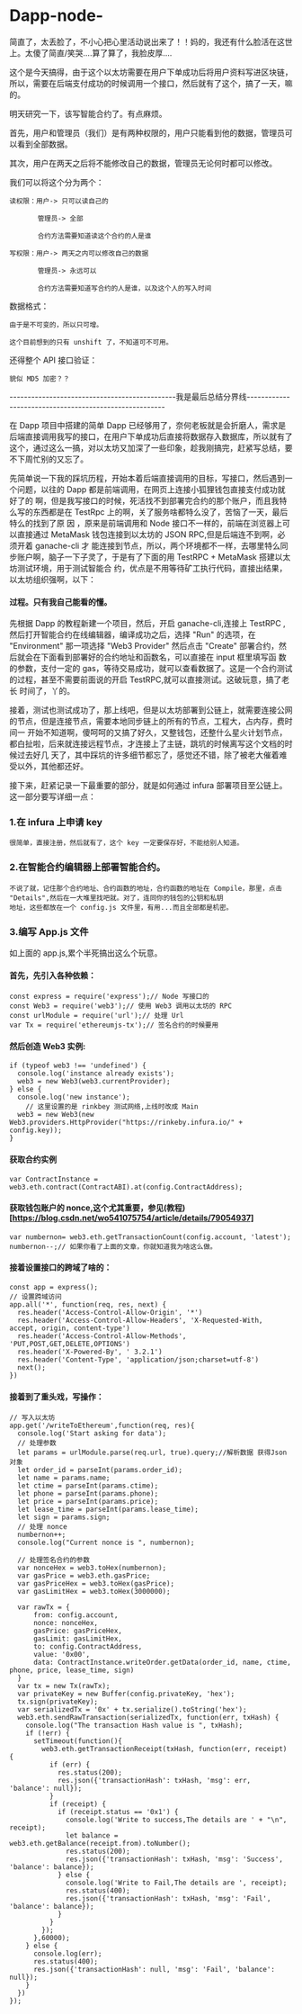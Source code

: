 # Dapp-node-

简直了，太丢脸了，不小心把心里活动说出来了！！妈的，我还有什么脸活在这世上。太傻了简直/笑哭....算了算了，我脸皮厚....

这个是今天搞得，由于这个以太坊需要在用户下单成功后将用户资料写进区块链，所以，需要在后端支付成功的时候调用一个接口，然后就有了这个，搞了一天，嘛的。

明天研究一下，该写智能合约了。有点麻烦。

首先，用户和管理员（我们）是有两种权限的，用户只能看到他的数据，管理员可以看到全部数据。

其次，用户在两天之后将不能修改自己的数据，管理员无论何时都可以修改。

我们可以将这个分为两个：

    读权限：用户-> 只可以读自己的

           管理员-> 全部
           
           合约方法需要知道读这个合约的人是谁

    写权限：用户-> 两天之内可以修改自己的数据
    
           管理员-> 永远可以
           
           合约方法需要知道写合约的人是谁，以及这个人的写入时间
           
数据格式：
  
    由于是不可变的，所以只可增。
    
    这个目前想到的只有 unshift 了，不知道可不可用。

还得整个 API 接口验证：

    貌似 MD5 加密？？


----------------------------------------------我是最后总结分界线-------------------------------------------------------

在 Dapp 项目中搭建的简单 Dapp 已经够用了，奈何老板就是会折磨人，需求是后端直接调用我写的接口，在用户下单成功后直接将数据存入数据库，所以就有了这个，通过这么一搞，对以太坊又加深了一些印象，趁我刚搞完，赶紧写总结，要不下周忙别的又忘了。

先简单说一下我的踩坑历程，开始本着后端直接调用的目标，写接口，然后遇到一个问题，以往的 Dapp 都是前端调用，在网页上连接小狐狸钱包直接支付成功就好了的
啊，但是我写接口的时候，死活找不到部署完合约的那个账户，而且我特么写的东西都是在 TestRpc 上的啊，关了服务啥都特么没了，苦恼了一天，最后特么的找到了原
因 ，原来是前端调用和 Node 接口不一样的，前端在浏览器上可以直接通过 MetaMask 钱包连接到以太坊的 JSON RPC,但是后端连不到啊，必须开着 ganache-cli 才
能连接到节点，所以，两个环境都不一样，去哪里特么同步账户啊，脑子一下子灵了，于是有了下面的用 TestRPC + MetaMask 搭建以太坊测试环境，用于测试智能合
约，优点是不用等待矿工执行代码，直接出结果，以太坊组织强啊，以下：
 
#### 过程。只有我自己能看的懂。
先根据 Dapp 的教程新建一个项目，然后，开启 ganache-cli,连接上 TestRPC ,然后打开智能合约在线编辑器，编译成功之后，选择 "Run" 的选项，在 
"Environment" 那一项选择 "Web3 Provider" 然后点击 "Create" 部署合约，然后就会在下面看到部署好的合约地址和函数名，可以直接在 input 框里填写函
数的参数，支付一定的 gas，等待交易成功，就可以查看数据了。这是一个合约测试的过程，甚至不需要前面说的开启 TestRPC,就可以直接测试。这破玩意，搞了老长
时间了，丫的。
    
接着，测试也测试成功了，那上线吧，但是以太坊部署到公链上，就需要连接公网的节点，但是连接节点，需要本地同步链上的所有的节点，工程大，占内存，费时间一
开始不知道啊，傻呵呵的又搞了好久，又整钱包，还整什么星火计划节点，都白扯啦，后来就连接远程节点，才连接上了主链，跳坑的时候离写这个文档的时候过去好几
天了，其中踩坑的许多细节都忘了，感觉还不错，除了被老大催着难受以外，其他都还好。

接下来，赶紧记录一下最重要的部分，就是如何通过 infura 部署项目至公链上。这一部分要写详细一点：

### 1.在 infura 上申请 key

    很简单，直接注册，然后就有了，这个 key 一定要保存好，不能给别人知道。
    
### 2.在智能合约编辑器上部署智能合约。

    不说了就，记住那个合约地址、合约函数的地址，合约函数的地址在 Compile，那里，点击 "Details",然后在一大堆里找吧就。对了，连同你的钱包的公钥和私钥
    地址，这些都放在一个 config.js 文件里，有用...而且全部都是机密。
    
### 3.编写 App.js 文件

如上面的 app.js,累个半死搞出这么个玩意。
    
#### 首先，先引入各种依赖：
    
    const express = require('express');// Node 写接口的
    const Web3 = require('web3');// 使用 Web3 调用以太坊的 RPC
    const urlModule = require('url');// 处理 Url
    var Tx = require('ethereumjs-tx');// 签名合约的时候要用
    
#### 然后创造 Web3 实例:
    
    if (typeof web3 !== 'undefined') {
      console.log('instance already exists');
      web3 = new Web3(web3.currentProvider);
    } else {
      console.log('new instance');
        // 这里设置的是 rinkbey 测试网络,上线时改成 Main
      web3 = new Web3(new Web3.providers.HttpProvider("https://rinkeby.infura.io/" + config.key));
    }
    
#### 获取合约实例
    
    var ContractInstance =  web3.eth.contract(ContractABI).at(config.ContractAddress);
    
#### 获取钱包账户的 nonce,这个尤其重要，参见(教程)[https://blog.csdn.net/wo541075754/article/details/79054937]
    
    var numbernon= web3.eth.getTransactionCount(config.account, 'latest');
    numbernon--;// 如果你看了上面的文章，你就知道我为啥这么做。
    
#### 接着设置接口的跨域了啥的：
    
    const app = express();
    // 设置跨域访问
    app.all('*', function(req, res, next) {
      res.header('Access-Control-Allow-Origin', '*')
      res.header('Access-Control-Allow-Headers', 'X-Requested-With, accept, origin, content-type')
      res.header('Access-Control-Allow-Methods', 'PUT,POST,GET,DELETE,OPTIONS')
      res.header('X-Powered-By', ' 3.2.1')
      res.header('Content-Type', 'application/json;charset=utf-8')
      next();
    })
    
#### 接着到了重头戏，写操作：

    // 写入以太坊
    app.get('/writeToEthereum',function(req, res){
      console.log('Start asking for data');
      // 处理参数
      let params = urlModule.parse(req.url, true).query;//解析数据 获得Json对象
      let order_id = parseInt(params.order_id);
      let name = params.name;
      let ctime = parseInt(params.ctime);
      let phone = parseInt(params.phone);
      let price = parseInt(params.price);
      let lease_time = parseInt(params.lease_time);
      let sign = params.sign;
      // 处理 nonce
      numbernon++;
      console.log("Current nonce is ", numbernon);

      // 处理签名合约的参数
      var nonceHex = web3.toHex(numbernon);
      var gasPrice = web3.eth.gasPrice;
      var gasPriceHex = web3.toHex(gasPrice);
      var gasLimitHex = web3.toHex(3000000);

      var rawTx = {
          from: config.account,
          nonce: nonceHex,
          gasPrice: gasPriceHex,
          gasLimit: gasLimitHex,
          to: config.ContractAddress,
          value: '0x00',
          data: ContractInstance.writeOrder.getData(order_id, name, ctime, phone, price, lease_time, sign)
      }
      var tx = new Tx(rawTx);
      var privateKey = new Buffer(config.privateKey, 'hex');
      tx.sign(privateKey);
      var serializedTx = '0x' + tx.serialize().toString('hex');
      web3.eth.sendRawTransaction(serializedTx, function(err, txHash) {
        console.log("The transaction Hash value is ", txHash);
        if (!err) {
          setTimeout(function(){
            web3.eth.getTransactionReceipt(txHash, function(err, receipt) {
              if (err) {
                res.status(200);
                res.json({'transactionHash': txHash, 'msg': err, 'balance': null});
              }
              if (receipt) {
                if (receipt.status == '0x1') {
                  console.log('Write to success,The details are ' + "\n", receipt);
                  let balance = web3.eth.getBalance(receipt.from).toNumber();
                  res.status(200);
                  res.json({'transactionHash': txHash, 'msg': 'Success', 'balance': balance});
                } else {
                  console.log('Write to Fail,The details are ', receipt);
                  res.status(400);
                  res.json({'transactionHash': txHash, 'msg': 'Fail', 'balance': balance});
                }
              }
            });
          },60000);
        } else {
          console.log(err);
          res.status(400);
          res.json({'transactionHash': null, 'msg': 'Fail', 'balance': null});
        }
      })
    });
    

    
    

